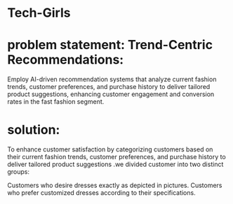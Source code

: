 # Tech-Girls
# problem statement: Trend-Centric Recommendations:
Employ AI-driven recommendation systems that analyze current fashion trends, customer preferences, and purchase history to deliver tailored product suggestions, enhancing customer engagement and conversion rates in the fast fashion segment.

# solution:
To enhance customer satisfaction by categorizing customers based on their current fashion trends, customer preferences, and purchase history to deliver tailored product suggestions .we divided customer into two distinct groups:

Customers who desire dresses exactly as depicted in pictures.
Customers who prefer customized dresses according to their specifications.
